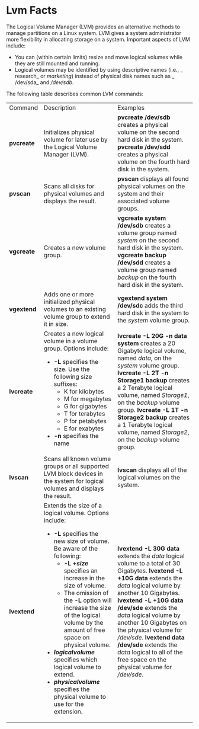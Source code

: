 # Lvm Facts

The Logical Volume Manager (LVM) provides an alternative methods to manage
partitions on a Linux system. LVM gives a system administrator more
flexibility in allocating storage on a system. Important aspects of LVM
include:

  * You can (within certain limits) resize and move logical volumes while they are still mounted and running.
  * Logical volumes may be identified by using descriptive names (i.e., _ research_ or _marketing_) instead of physical disk names such as _ /dev/sda_ and _/dev/sdb_.

The following table describes common LVM commands:

<table>

<tr> <td>Command</td> <td>Description</td> <td>Examples</td>

</tr>

<tr> <td><b>pvcreate</b></td> <td>Initializes physical volume for later use by
the Logical Volume Manager (LVM).</td> <td><b>pvcreate /dev/sdb </b>creates a
physical volume on the second hard disk in the system.  
<b>pvcreate /dev/sdd </b>creates a physical volume on the fourth hard disk in
the system.</td>

</tr>

<tr> <td><b>pvscan</b></td> <td>Scans all disks for physical volumes and
displays the result.</td> <td><b>pvscan</b> displays all found physical
volumes on the system and their associated volume groups.</td>

</tr>

<tr> <td><b>vgcreate</b></td> <td>Creates a new volume group.</td>
<td><b>vgcreate system /dev/sdb </b>creates a volume group named <i>system</i>
on the second hard disk in the system.  
<b>vgcreate backup /dev/sdd</b> creates a volume group named <i>backup</i> on
the fourth hard disk in the system.</td>

</tr>

<tr> <td><b>vgextend</b></td> <td>Adds one or more initialized physical
volumes to an existing volume group to extend it in size.</td> <td><b>vgextend
system /dev/sdc </b>adds the third hard disk in the system to the
<i>system</i> volume group.</td>

</tr>

<tr> <td><b>lvcreate</b></td> <td>Creates a new logical volume in a volume
group. Options include:

<ul>

<li><b>-L </b>specifies the size. Use the following size suffixes:

<ul>

<li>K for kilobytes

</li>

<li>M for megabytes

</li>

<li>G for gigabytes

</li>

<li>T for terabytes

</li>

<li>P for petabytes

</li>

<li>E for exabytes

</li>

</ul>

</li>

<li><b>-n </b>specifies the name

</li>

</ul> </td> <td><b>lvcreate -L 20G -n data system</b> creates a 20 Gigabyte
logical volume, named <i>data</i>, on the <i>system</i> volume group.  
<b> lvcreate -L 2T -n Storage1 backup</b> creates a 2 Terabyte logical volume,
named <i>Storage1</i>, on the <i>backup</i> volume group.  
<b> lvcreate -L 1T -n Storage2 backup</b> creates a 1 Terabyte logical volume,
named <i>Storage2</i>, on the <i>backup</i> volume group.</td>

</tr>

<tr> <td><b>lvscan</b></td> <td>Scans all known volume groups or all supported
LVM block devices in the system for logical volumes and displays the result.
</td> <td><b>lvscan </b>displays all of the logical volumes on the
system.</td>

</tr>

<tr> <td><b>lvextend</b></td> <td>Extends the size of a logical volume.
Options include:

<ul>

<li><b>-L </b>specifies the new size of volume. Be aware of the following:

<ul>

<li><b>-L +<i>size</i> </b>specifies an increase in the size of volume.

</li>

<li>The omission of the<b> -L</b> option will increase the size of the logical
volume by the amount of free space on physical volume.

</li>

</ul>

</li>

<li><i><b>logicalvolume </b></i>specifies which logical volume to extend.

</li>

<li><b><i>physicalvolume</i></b> specifies the physical volume to use for the
extension.

</li>

</ul></td> <td><b>lvextend -L 30G data</b> extends the <i>data</i> logical
volume to a total of 30 Gigabytes.  
<b>lvextend -L +10G data</b> extends the <i>data</i> logical volume by another
10 Gigabytes.  
<b>lvextend -L +10G data</b> <b>/dev/sde </b>extends the <i>data</i> logical
volume by another 10 Gigabytes on the<i> </i>physical volume for<i>
/dev/sde</i>.  
<b>lvextend data</b> <b>/dev/sde </b>extends the <i>data</i> logical to all of
the free space on the<i> </i>physical volume for<i> /dev/sde</i>.</td>

</tr> </table>

